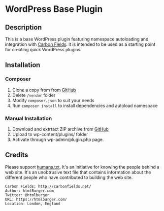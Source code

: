 # WordPress Base Plugin

## Description

This is a base WordPress plugin featuring namespace autoloading and integration with [Carbon Fields](https://github.com/htmlburger/carbon-fields). It is intended to be used as a starting point for creating quick WordPress plugins.

## Installation

### Composer

1. Clone a copy from from [GitHub](https://github.com/dmhendricks/wordpress-base-plugin)
2. Delete `/vendor` folder
3. Modify `composer.json` to suit your needs
4. Run `composer install` to install dependencies and autoload namespace

### Manual Installation

1. Download and extrtact ZIP archive from [GitHub](https://github.com/dmhendricks/https://github.com/dmhendricks/wordpress-base-plugin)
2. Upload to wp-content/plugins/ folder
3. Activate through wp-admin/plugin.php page.

## Credits

Please support [humans.txt](http://humanstxt.org/). It's an initiative for knowing the people behind a web site. It's an unobtrusive text file that contains information about the different people who have contributed to building the web site.

	Carbon Fields: http://carbonfields.net/
	Author: htmlBurger.com
	Twitter: @htmlburger
	URL: https://htmlburger.com/
	Location: London, England
